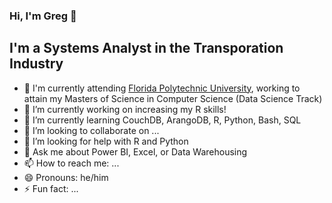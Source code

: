 ### Hi, I'm Greg 👋

## I'm a Systems Analyst in the Transporation Industry


- 🏫 I'm currently attending [Florida Polytechnic University](https://floridapoly.edu), working to attain my Masters of Science in Computer Science (Data Science Track)
- 🔭 I’m currently working on increasing my R skills!
- 🌱 I’m currently learning CouchDB, ArangoDB, R, Python, Bash, SQL
- 👯 I’m looking to collaborate on ...
- 🤔 I’m looking for help with R and Python
- 💬 Ask me about Power BI, Excel, or Data Warehousing
- 📫 How to reach me: ...
- 😄 Pronouns: he/him
- ⚡ Fun fact: ...

